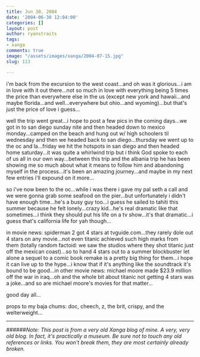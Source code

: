 ```yaml
---
title: Jun 30, 2004
date: '2004-06-30 12:04:00'
categories: []
layout: post
author: ryanstraits
tags:
- xanga
comments: true
image: "/assets/images/xanga/2004-07-15.jpg"
slug: 113

---
```

i'm back from the excursion to the west coast...and oh was it glorious...i am in love with it out there...not so much in love with everything being 5 times the price than everywhere else in the us (except new york and hawaii...and maybe florida...and well...everywhere but ohio...and wyoming)...but that's just the price of love i guess...

<!-- break -->

well the trip went great...i hope to post a few pics in the coming days...we got in to san diego sunday nite and then headed down to mexico monday...camped on the beach and hung out w/ high schoolers til wednesday and then we headed back to san diego...thursday we went up to the oc and la...friday we hit the hotspots in san diego and then headed home saturday...it was quite a whirlwind trip but i think God spoke to each of us all in our own way...between this trip and the albania trip he has been showing me so much about what it means to follow him and abandoning myself in the process...it's been an amazing journey...and maybe in my next few entries i'll expound on it more...

so i've now been to the oc...while i was there i gave my pal seth a call and we were gonna grab some seafood on the pier...but unfortunately i didn't have enough time...he's a busy guy too...i guess he sailed to tahiti this summer because he felt lonely...crazy kid...he's real dramatic like that sometimes...i think they should put his life on a tv show...it's that dramatic...i guess that's california life for yah though...

in movie news: spiderman 2 got 4 stars at tvguide.com...they rarely dole out 4 stars on any movie...not even titanic achieved such high marks from them (totally random factoid: we saw the studios where they shot titanic just off the mexican coast)...so to hand 4 stars out to a summer blockbuster let alone a sequel to a comic book remake is a pretty big thing for them...i hope it can live up to the hype...i know that if it's anything like the soundtrack it's bound to be good...in other movie news: michael moore made $23.9 million off the war in iraq...oh and the whole bit about titanic not getting 4 stars was a joke...and so are michael moore's movies for that matter...

good day all...

props to my baja chums: doc, cheech, z, the brit, crispy, and the welterweight...

---

######*Note: This post is from a very old Xanga blog of mine. A very, very old blog. In fact, it's practically a museum. Be sure not to touch any old references or links. You won't break them, they are most certainly already broken.*